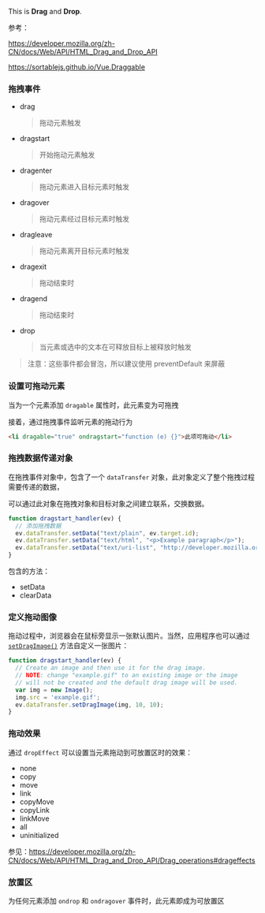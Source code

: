 This is **Drag** and **Drop**.



参考：

<https://developer.mozilla.org/zh-CN/docs/Web/API/HTML_Drag_and_Drop_API>

<https://sortablejs.github.io/Vue.Draggable>



### 拖拽事件

- drag

  > 拖动元素触发

- dragstart

  > 开始拖动元素触发

- dragenter

  > 拖动元素进入目标元素时触发

- dragover

  > 拖动元素经过目标元素时触发

- dragleave

  > 拖动元素离开目标元素时触发

- dragexit

  > 拖动结束时

- dragend

  > 拖动结束时

- drop

  > 当元素或选中的文本在可释放目标上被释放时触发



> 注意：这些事件都会冒泡，所以建议使用 preventDefault 来屏蔽



### 设置可拖动元素

当为一个元素添加 `dragable` 属性时，此元素变为可拖拽

接着，通过拖拽事件监听元素的拖动行为

```html
<li dragable="true" ondragstart="function (e) {}">此项可拖动</li>
```



### 拖拽数据传递对象

在拖拽事件对象中，包含了一个 `dataTransfer` 对象，此对象定义了整个拖拽过程需要传递的数据，

可以通过此对象在拖拽对象和目标对象之间建立联系，交换数据。

```js
function dragstart_handler(ev) {
  // 添加拖拽数据
  ev.dataTransfer.setData("text/plain", ev.target.id);
  ev.dataTransfer.setData("text/html", "<p>Example paragraph</p>");
  ev.dataTransfer.setData("text/uri-list", "http://developer.mozilla.org");
}
```

包含的方法：

- setData
- clearData



### 定义拖动图像

拖动过程中，浏览器会在鼠标旁显示一张默认图片。当然，应用程序也可以通过[`setDragImage()`](https://developer.mozilla.org/zh-CN/docs/Web/API/DataTransfer/setDragImage) 方法自定义一张图片：

```js
function dragstart_handler(ev) {
  // Create an image and then use it for the drag image.
  // NOTE: change "example.gif" to an existing image or the image 
  // will not be created and the default drag image will be used.
  var img = new Image(); 
  img.src = 'example.gif'; 
  ev.dataTransfer.setDragImage(img, 10, 10);
}
```



### 拖动效果

通过 `dropEffect` 可以设置当元素拖动到可放置区时的效果：

- none
- copy
- move
- link
- copyMove
- copyLink
- linkMove
- all
- uninitialized

参见：<https://developer.mozilla.org/zh-CN/docs/Web/API/HTML_Drag_and_Drop_API/Drag_operations#drageffects>



### 放置区

为任何元素添加 `ondrop` 和 `ondragover` 事件时，此元素即成为可放置区